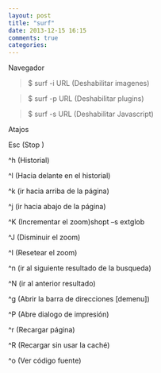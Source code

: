 ```yaml
---
layout: post
title: "surf"
date: 2013-12-15 16:15
comments: true
categories: 
---
```

Navegador 

>$ surf -i URL (Deshabilitar imagenes) 

>$ surf -p URL (Deshabilitar plugins) 

>$ surf -s URL (Deshabilitar Javascript) 

Atajos 

Esc (Stop )

^h (Historial) 

^l (Hacia delante en el historial) 

^k (ir hacia arriba de la página) 

^j (ir hacia abajo de la página) 

^K (Incrementar el zoom)shopt –s extglob

^J (Disminuir el zoom) 

^I (Resetear el zoom) 

^n (ir al siguiente resultado de la busqueda)

^N (ir al anterior resultado)

^g (Abrir la barra de direcciones [demenu]) 

^P (Abre dialogo de impresión)

^r (Recargar página)

^R (Recargar sin usar la caché)

^o (Ver código fuente)

